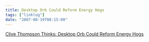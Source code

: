 ```yaml
---
title: Desktop Orb Could Reform Energy Hogs
tags: ["linklog"]
date: "2007-08-19T08:15:00"
---
```


[Clive Thompson Thinks: Desktop Orb Could Reform Energy Hogs](https://www.wired.com/2007/07/st-thompson-5/)
